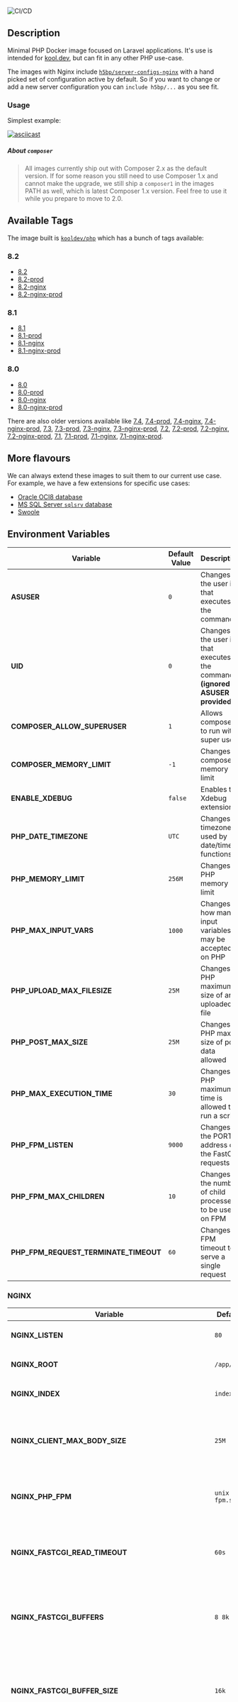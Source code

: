 ![CI/CD](https://github.com/kool-dev/docker-php/workflows/CI/CD/badge.svg)

## Description

Minimal PHP Docker image focused on Laravel applications. It's use is intended for [kool.dev](https://github.com/kool-dev/kool), but can fit in any other PHP use-case.

The images with Nginx include [`h5bp/server-configs-nginx`](https://github.com/h5bp/server-configs-nginx) with a hand picked set of configuration active by default. So if you want to change or add a new server configuration you can `include h5bp/...` as you see fit.

### Usage

Simplest example:

[![asciicast](https://asciinema.org/a/388121.svg)](https://asciinema.org/a/388121)

##### About `composer`

> All images currently ship out with Composer 2.x as the default version. If for some reason you still need to use Composer 1.x and cannot make the upgrade, we still ship a `composer1` in the images PATH as well, which is latest Composer 1.x version. Feel free to use it while you prepare to move to 2.0.

## Available Tags

The image built is [`kooldev/php`](https://hub.docker.com/r/kooldev/php/tags?page=1&ordering=last_updated) which has a bunch of tags available:

### 8.2

- [8.2](https://github.com/kool-dev/docker-php/blob/master/8.2/Dockerfile)
- [8.2-prod](https://github.com/kool-dev/docker-php/blob/master/8.2-prod/Dockerfile)
- [8.2-nginx](https://github.com/kool-dev/docker-php/blob/master/8.2-nginx/Dockerfile)
- [8.2-nginx-prod](https://github.com/kool-dev/docker-php/blob/master/8.2-nginx-prod/Dockerfile)

### 8.1

- [8.1](https://github.com/kool-dev/docker-php/blob/master/8.1/Dockerfile)
- [8.1-prod](https://github.com/kool-dev/docker-php/blob/master/8.1-prod/Dockerfile)
- [8.1-nginx](https://github.com/kool-dev/docker-php/blob/master/8.1-nginx/Dockerfile)
- [8.1-nginx-prod](https://github.com/kool-dev/docker-php/blob/master/8.1-nginx-prod/Dockerfile)

### 8.0

- [8.0](https://github.com/kool-dev/docker-php/blob/master/8.0/Dockerfile)
- [8.0-prod](https://github.com/kool-dev/docker-php/blob/master/8.0-prod/Dockerfile)
- [8.0-nginx](https://github.com/kool-dev/docker-php/blob/master/8.0-nginx/Dockerfile)
- [8.0-nginx-prod](https://github.com/kool-dev/docker-php/blob/master/8.0-nginx-prod/Dockerfile)

There are also older versions available like [7.4](https://github.com/kool-dev/docker-php/blob/master/7.4/Dockerfile), [7.4-prod](https://github.com/kool-dev/docker-php/blob/master/7.4-prod/Dockerfile), [7.4-nginx](https://github.com/kool-dev/docker-php/blob/master/7.4-nginx/Dockerfile), [7.4-nginx-prod](https://github.com/kool-dev/docker-php/blob/master/7.4-nginx-prod/Dockerfile), [7.3](https://github.com/kool-dev/docker-php/blob/master/7.3/Dockerfile), [7.3-prod](https://github.com/kool-dev/docker-php/blob/master/7.3-prod/Dockerfile), [7.3-nginx](https://github.com/kool-dev/docker-php/blob/master/7.3-nginx/Dockerfile), [7.3-nginx-prod](https://github.com/kool-dev/docker-php/blob/master/7.3-nginx-prod/Dockerfile), [7.2](https://github.com/kool-dev/docker-php/blob/master/7.2/Dockerfile), [7.2-prod](https://github.com/kool-dev/docker-php/blob/master/7.2-prod/Dockerfile), [7.2-nginx](https://github.com/kool-dev/docker-php/blob/master/7.2-nginx/Dockerfile), [7.2-nginx-prod](https://github.com/kool-dev/docker-php/blob/master/7.2-nginx-prod/Dockerfile), [7.1](https://github.com/kool-dev/docker-php/blob/master/7.1/Dockerfile), [7.1-prod](https://github.com/kool-dev/docker-php/blob/master/7.1-prod/Dockerfile), [7.1-nginx](https://github.com/kool-dev/docker-php/blob/master/7.1-nginx/Dockerfile), [7.1-nginx-prod](https://github.com/kool-dev/docker-php/blob/master/7.1-nginx-prod/Dockerfile).

## More flavours

We can always extend these images to suit them to our current use case. For example, we have a few extensions for specific use cases:

- [Oracle OCI8 database](https://github.com/kool-dev/docker-php-oci8)
- [MS SQL Server `sqlsrv` database](https://github.com/kool-dev/docker-php-sqlsrv)
- [Swoole](https://github.com/kool-dev/docker-php-swoole)

## Environment Variables

Variable | Default Value | Description
--- | --- | ---
**ASUSER** | `0` | Changes the user id that executes the commands
**UID** | `0` | Changes the user id that executes the commands **(ignored if ASUSER is provided)**
**COMPOSER_ALLOW_SUPERUSER** | `1` | Allows composer to run with super user
**COMPOSER_MEMORY_LIMIT** | `-1` | Changes composer memory limit
**ENABLE_XDEBUG** | `false` | Enables the Xdebug extension
**PHP_DATE_TIMEZONE** | `UTC` | Changes timezone used by date/time functions
**PHP_MEMORY_LIMIT** | `256M` | Changes PHP memory limit
**PHP_MAX_INPUT_VARS** | `1000`  | Changes how many input variables may be accepted on PHP
**PHP_UPLOAD_MAX_FILESIZE** | `25M` | Changes PHP maximum size of an uploaded file
**PHP_POST_MAX_SIZE** | `25M` | Changes PHP max size of post data allowed
**PHP_MAX_EXECUTION_TIME** | `30` | Changes PHP maximum time is allowed to run a script
**PHP_FPM_LISTEN** | `9000` | Changes the PORT address of the FastCGI requests
**PHP_FPM_MAX_CHILDREN** | `10` | Changes the number of child processes to be used on FPM
**PHP_FPM_REQUEST_TERMINATE_TIMEOUT** | `60` | Changes FPM timeout to serve a single request

### NGINX

Variable | Default Value | Description
--- | --- | ---
**NGINX_LISTEN** | `80` | Changes the PORT address
**NGINX_ROOT** | `/app/public` | Changes NGINX root directive
**NGINX_INDEX** | `index.php` | Changes the index directive
**NGINX_CLIENT_MAX_BODY_SIZE** | `25M` | Changes maximum allowed size of the client request body
**NGINX_PHP_FPM** | `unix:/run/php-fpm.sock` | Changes the address of a FastCGI server
**NGINX_FASTCGI_READ_TIMEOUT** | `60s` | Changes a timeout for reading a response from the FastCGI server
**NGINX_FASTCGI_BUFFERS** | `8 8k` | Changes the number and size of the buffers used for reading a response
**NGINX_FASTCGI_BUFFER_SIZE** | `16k` | Changes the size of the buffer used for reading the first part of the response received
**NGINX_ENTRYPOINT_WORKER_PROCESSES_AUTOTUNE** | `true` | Enables auto-tuning of worker processes based on available CPU cores (container instead of host), to disable set it to empty string

## Usage

With `docker run`:

```sh
docker run -it --rm kooldev/php:7.4 php -v
```

With environment variables:

```sh
docker run -it --rm -e ENABLE_XDEBUG=true kooldev/php:7.4-prod php -v
```

With `docker-compose.yml`:

```yaml
app:
  image: kooldev/php:7.4
  ports:
    - "9773:9773"
  volumes:
    - ".:/app:cached"
    - "$HOME/.ssh/id_rsa:/home/developer/.ssh/id_rsa:cached"
  environment:
    ASUSER: "${$UID}"
```

## Contributing

### Update images with templates

You should change `fwd-template.json` for configuration and `template` folder for the actual base templates.

After any changes, we need to run `kool run template` to parse the templates and generate all versions folder/files.

## License

The MIT License (MIT). Please see [License File](LICENSE.md) for more information.
